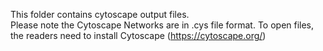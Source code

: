 This folder contains cytoscape output files.\
Please note the Cytoscape Networks are in .cys file format. To open files, the readers need to install Cytoscape (https://cytoscape.org/)

